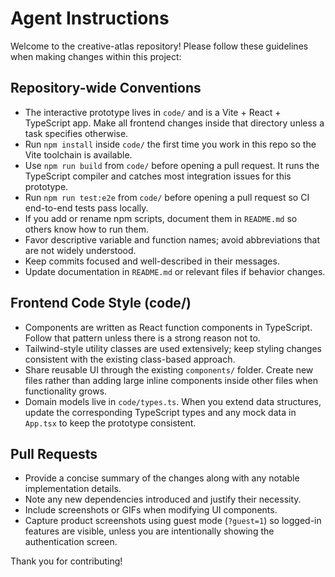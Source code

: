 # Agent Instructions

Welcome to the creative-atlas repository! Please follow these guidelines when making changes within this project:

## Repository-wide Conventions
- The interactive prototype lives in `code/` and is a Vite + React + TypeScript app. Make all frontend changes inside that directory unless a task specifies otherwise.
- Run `npm install` inside `code/` the first time you work in this repo so the Vite toolchain is available.
- Use `npm run build` from `code/` before opening a pull request. It runs the TypeScript compiler and catches most integration issues for this prototype.
- Run `npm run test:e2e` from `code/` before opening a pull request so CI end-to-end tests pass locally.
- If you add or rename npm scripts, document them in `README.md` so others know how to run them.
- Favor descriptive variable and function names; avoid abbreviations that are not widely understood.
- Keep commits focused and well-described in their messages.
- Update documentation in `README.md` or relevant files if behavior changes.

## Frontend Code Style (code/)
- Components are written as React function components in TypeScript. Follow that pattern unless there is a strong reason not to.
- Tailwind-style utility classes are used extensively; keep styling changes consistent with the existing class-based approach.
- Share reusable UI through the existing `components/` folder. Create new files rather than adding large inline components inside other files when functionality grows.
- Domain models live in `code/types.ts`. When you extend data structures, update the corresponding TypeScript types and any mock data in `App.tsx` to keep the prototype consistent.

## Pull Requests
- Provide a concise summary of the changes along with any notable implementation details.
- Note any new dependencies introduced and justify their necessity.
- Include screenshots or GIFs when modifying UI components.
- Capture product screenshots using guest mode (`?guest=1`) so logged-in features are visible, unless you are intentionally showing the authentication screen.

Thank you for contributing!
